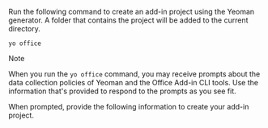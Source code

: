 Run the following command to create an add-in project using the Yeoman generator. A folder that contains the project will be added to the current directory.

```command&nbsp;line
yo office
```

> [!NOTE]
> When you run the `yo office` command, you may receive prompts about the data collection policies of Yeoman and the Office Add-in CLI tools. Use the information that's provided to respond to the prompts as you see fit.

When prompted, provide the following information to create your add-in project.
